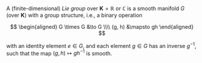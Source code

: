 A (finite-dimensional) *Lie group* over $\mathbf{K}=\mathbb{R}$ or $\mathbb{C}$ is a smooth manifold $G$ (over $\mathbf{K}$) with a group structure, i.e., a binary operation

$$
\begin{aligned}
G \times G &\to G \\\\
(g, h) &\mapsto gh
\end{aligned}
$$

with an identity element $e \in G$, and each element $g \in G$ has an inverse $g^{-1}$, such that the map $(g, h) \mapsto gh^{-1}$ is smooth.
